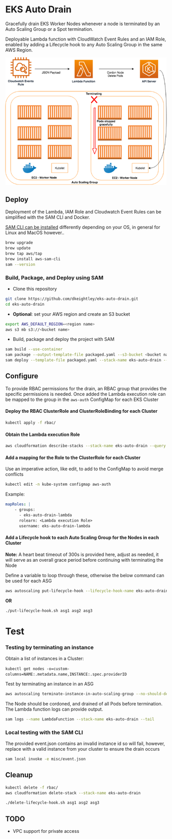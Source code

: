 # EKS Auto Drain

Gracefully drain EKS Worker Nodes whenever a node is terminated by an Auto Scaling Group or a Spot termination.

Deployable Lambda function with CloudWatch Event Rules and an IAM Role, enabled by adding a Lifecycle hook to any Auto Scaling Group in the same AWS Region.

![Overview](img/node-draining.png)

## Deploy

Deployment of the Lambda, IAM Role and Cloudwatch Event Rules can be simplified with the SAM CLI and Docker.

[SAM CLI can be installed](https://docs.aws.amazon.com/serverless-application-model/latest/developerguide/serverless-sam-cli-install.html) differently depending on your OS, in general for Linux and MacOS however..

```bash
brew upgrade
brew update
brew tap aws/tap
brew install aws-sam-cli
sam --version
```

### Build, Package, and Deploy using SAM

* Clone this repository

```bash
git clone https://github.com/dkeightley/eks-auto-drain.git
cd eks-auto-drain
```

* **Optional**: set your AWS region and create an S3 bucket

```bash
export AWS_DEFAULT_REGION=<region name>
aws s3 mb s3://<bucket name>
```

* Build, package and deploy the project with SAM

```bash
sam build --use-container
sam package --output-template-file packaged.yaml --s3-bucket <bucket name>
sam deploy --template-file packaged.yaml --stack-name eks-auto-drain --capabilities CAPABILITY_IAM
```

## Configure

To provide RBAC permissions for the drain, an RBAC group that provides the specific permissions is needed. Once added the Lambda execution role can be mapped to the group in the `aws-auth` ConfigMap for each EKS Cluster

#### Deploy the RBAC ClusterRole and ClusterRoleBinding for each Cluster

```bash
kubectl apply -f rbac/
```

#### Obtain the Lambda execution Role

```bash
aws cloudformation describe-stacks --stack-name eks-auto-drain --query 'Stacks[0].Outputs[0].OutputValue'
 ```

#### Add a mapping for the Role to the ClusterRole for each Cluster

Use an imperative action, like edit, to add to the ConfigMap to avoid merge conflicts

```bash
kubectl edit -n kube-system configmap aws-auth
```

Example:

```yaml
mapRoles: |
    - groups:
      - eks-auto-drain-lambda
      rolearn: <Lambda execution Role>
      username: eks-auto-drain-lambda
```

#### Add a Lifecycle hook to each Auto Scaling Group for the Nodes in each Cluster

**Note:** A heart beat timeout of 300s is provided here, adjust as needed, it will serve as an overall grace period before continuing with terminating the Node

Define a variable to loop through these, otherwise the below command can be used for each ASG

```bash
aws autoscaling put-lifecycle-hook --lifecycle-hook-name eks-auto-drain --lifecycle-transition "autoscaling:EC2_INSTANCE_TERMINATING" --heartbeat-timeout 300 --default-result CONTINUE --auto-scaling-group-name <auto scaling group name>
```

**OR**

```bash
./put-lifecycle-hook.sh asg1 asg2 asg3
```

# Test

### Testing by terminating an instance

Obtain a list of instances in a Cluster:

`kubectl get nodes -o=custom-columns=NAME:.metadata.name,INSTANCE:.spec.providerID `

Test by terminating an instance in an ASG

```bash
aws autoscaling terminate-instance-in-auto-scaling-group --no-should-decrement-desired-capacity --instance-id <instance id>
```

The Node should be cordoned, and drained of all Pods before termination. The Lambda function logs can provide output.

```bash
sam logs --name LambdaFunction --stack-name eks-auto-drain --tail
```

### Local testing with the SAM CLI

The provided event.json contains an invalid instance id so will fail, however, replace with a valid instance from your cluster to ensure the drain occurs

```bash
sam local invoke -e misc/event.json
```

## Cleanup

```bash
kubectl delete -f rbac/
aws cloudformation delete-stack --stack-name eks-auto-drain
```

```bash
./delete-lifecycle-hook.sh asg1 asg2 asg3
```

## TODO

* VPC support for private access